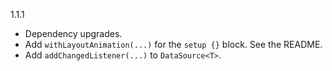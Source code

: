 1.1.1

* Dependency upgrades.
* Add `withLayoutAnimation(...)` for the `setup {}` block. See the README.
* Add `addChangedListener(...)` to `DataSource<T>`.

